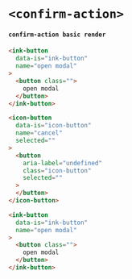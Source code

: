 # `<confirm-action>`

#### `confirm-action basic render`

```html
<ink-button
  data-is="ink-button"
  name="open modal"
>
  <button class="">
    open modal
  </button>
</ink-button>

```

```html
<icon-button
  data-is="icon-button"
  name="cancel"
  selected=""
>
  <button
    aria-label="undefined"
    class="icon-button"
    selected=""
  >
  </button>
</icon-button>
```

```html
<ink-button
  data-is="ink-button"
  name="open modal"
>
  <button class="">
    open modal
  </button>
</ink-button>
```


